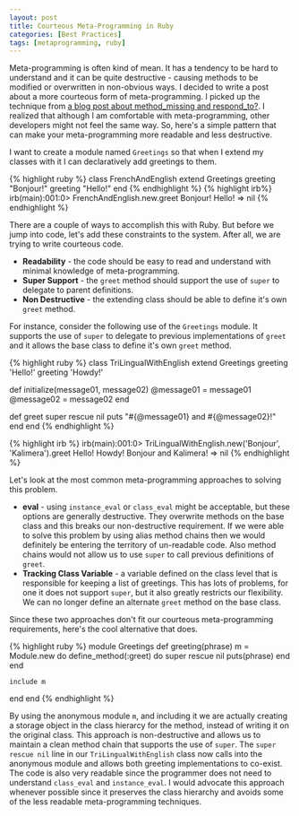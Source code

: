 ```yaml
---
layout: post
title: Courteous Meta-Programming in Ruby
categories: [Best Practices]
tags: [metaprogramming, ruby]
---
```


Meta-programming is often kind of mean. It has a tendency to be hard to
understand and it can be quite destructive - causing methods to be modified or
overwritten in non-obvious ways. I decided to write a post about a more
courteous form of meta-programming. I picked up the technique from
[a blog post about method_missing and respond_to?][post]. I realized that
although I am comfortable with meta-programming, other developers might not feel
the same way. So, here's a simple pattern that can make your meta-programming
more readable and less destructive.

[post]: http://avdi.org/devblog/2011/12/07/defining-method_missing-and-respond_to-at-the-same-time/

I want to create a module named `Greetings` so that when I extend my classes
with it I can declaratively add greetings to them.

{% highlight ruby %}
class FrenchAndEnglish
  extend Greetings
  greeting "Bonjour!"
  greeting "Hello!"
end
{% endhighlight %}
{% highlight irb%}
irb(main):001:0> FrenchAndEnglish.new.greet
Bonjour!
Hello!
=> nil
{% endhighlight %}

There are a couple of ways to accomplish this with Ruby. But before we jump into
code, let's add these constraints to the system. After all, we are trying to
write courteous code.

* **Readability** - the code should be easy to read and understand with minimal
knowledge of meta-programming.
* **Super Support** - the `greet` method should support the use of `super` to
delegate to parent definitions.
* **Non Destructive** - the extending class should be able to define it's own
`greet` method.

For instance, consider the following use of the `Greetings` module. It supports
the use of `super` to delegate to previous implementations of `greet` and it
allows the base class to define it's own `greet` method.

{% highlight ruby %}
class TriLingualWithEnglish
  extend Greetings
  greeting 'Hello!'
  greeting 'Howdy!'

  def initialize(message01, message02)
    @message01 = message01
    @message02 = message02
  end

  def greet
    super rescue nil
    puts "#{@message01} and #{@message02}!"
  end
end
{% endhighlight %}

{% highlight irb %}
irb(main):001:0> TriLingualWithEnglish.new('Bonjour', 'Kalimera').greet
Hello!
Howdy!
Bonjour and Kalimera!
=> nil
{% endhighlight %}

Let's look at the most common meta-programming approaches to solving this
problem.

* **eval** - using `instance_eval` or `class_eval` might be acceptable, but
these options are generally destructive. They overwrite methods on the base
class and this breaks our non-destructive requirement. If we were able to solve
this problem by using alias method chains then we would definitely be entering
the territory of un-readable code. Also method chains would not allow us to use
`super` to call previous definitions of `greet`.
* **Tracking Class Variable** - a variable defined on the class level that is
responsible for keeping a list of greetings. This has lots of problems, for one
it does not support `super`, but it also greatly restricts our flexibility.  We
can no longer define an alternate `greet` method on the base class.

Since these two approaches don't fit our courteous meta-programming
requirements, here's the cool alternative that does.

{% highlight ruby %}
module Greetings
  def greeting(phrase)
    m = Module.new do
      define_method(:greet) do
        super rescue nil
        puts(phrase)
      end
    end

    include m
  end
end
{% endhighlight %}

By using the anonymous module `m`, and including it we are actually creating a
storage object in the class hierarcy for the method, instead of writing it on
the original class. This approach is non-destructive and allows us to maintain
a clean method chain that supports the use of `super`. The `super rescue nil`
line in our `TriLingualWithEnglish` class now calls into the anonymous module
and allows both greeting implementations to co-exist. The code is also very
readable since the programmer does not need to understand `class_eval` and
`instance_eval`. I would advocate this approach whenever possible since it
preserves the class hierarchy and avoids some of the less readable
meta-programming techniques.
